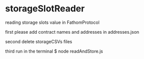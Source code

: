 # storageSlotReader
reading storage slots value in FathomProtocol

first
please add contract names and addresses in addresses.json

second
delete storageCSVs files

third 
run in the terminal
$ node readAndStore.js
